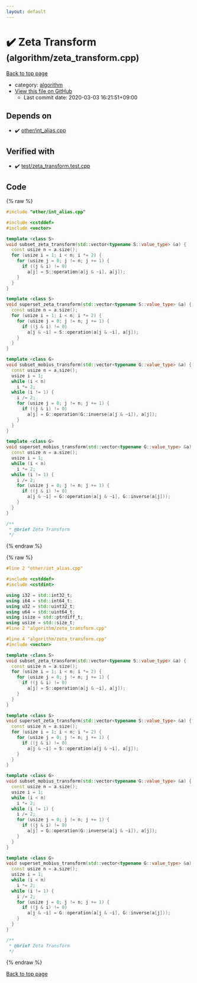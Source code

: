 ```yaml
---
layout: default
---
```


<!-- mathjax config similar to math.stackexchange -->
<script type="text/javascript" async
  src="https://cdnjs.cloudflare.com/ajax/libs/mathjax/2.7.5/MathJax.js?config=TeX-MML-AM_CHTML">
</script>
<script type="text/x-mathjax-config">
  MathJax.Hub.Config({
    TeX: { equationNumbers: { autoNumber: "AMS" }},
    tex2jax: {
      inlineMath: [ ['$','$'] ],
      processEscapes: true
    },
    "HTML-CSS": { matchFontHeight: false },
    displayAlign: "left",
    displayIndent: "2em"
  });
</script>

<script type="text/javascript" src="https://cdnjs.cloudflare.com/ajax/libs/jquery/3.4.1/jquery.min.js"></script>
<script src="https://cdn.jsdelivr.net/npm/jquery-balloon-js@1.1.2/jquery.balloon.min.js" integrity="sha256-ZEYs9VrgAeNuPvs15E39OsyOJaIkXEEt10fzxJ20+2I=" crossorigin="anonymous"></script>
<script type="text/javascript" src="../../assets/js/copy-button.js"></script>
<link rel="stylesheet" href="../../assets/css/copy-button.css" />


# :heavy_check_mark: Zeta Transform <small>(algorithm/zeta_transform.cpp)</small>

<a href="../../index.html">Back to top page</a>

* category: <a href="../../index.html#ed469618898d75b149e5c7c4b6a1c415">algorithm</a>
* <a href="{{ site.github.repository_url }}/blob/master/algorithm/zeta_transform.cpp">View this file on GitHub</a>
    - Last commit date: 2020-03-03 16:21:51+09:00




## Depends on

* :heavy_check_mark: <a href="../other/int_alias.cpp.html">other/int_alias.cpp</a>


## Verified with

* :heavy_check_mark: <a href="../../verify/test/zeta_transform.test.cpp.html">test/zeta_transform.test.cpp</a>


## Code

<a id="unbundled"></a>
{% raw %}
```cpp
#include "other/int_alias.cpp"

#include <cstddef>
#include <vector>

template <class S>
void subset_zeta_transform(std::vector<typename S::value_type> &a) {
  const usize n = a.size();
  for (usize i = 1; i < n; i *= 2) {
    for (usize j = 0; j != n; j += 1) {
      if ((j & i) != 0)
        a[j] = S::operation(a[j & ~i], a[j]);
    }
  }
}

template <class S>
void superset_zeta_transform(std::vector<typename S::value_type> &a) {
  const usize n = a.size();
  for (usize i = 1; i < n; i *= 2) {
    for (usize j = 0; j != n; j += 1) {
      if ((j & i) != 0)
        a[j & ~i] = S::operation(a[j & ~i], a[j]);
    }
  }
}

template <class G>
void subset_mobius_transform(std::vector<typename G::value_type> &a) {
  const usize n = a.size();
  usize i = 1;
  while (i < n)
    i *= 2;
  while (i != 1) {
    i /= 2;
    for (usize j = 0; j != n; j += 1) {
      if ((j & i) != 0)
        a[j] = G::operation(G::inverse(a[j & ~i]), a[j]);
    }
  }
}

template <class G>
void superset_mobius_transform(std::vector<typename G::value_type> &a) {
  const usize n = a.size();
  usize i = 1;
  while (i < n)
    i *= 2;
  while (i != 1) {
    i /= 2;
    for (usize j = 0; j != n; j += 1) {
      if ((j & i) != 0)
        a[j & ~i] = G::operation(a[j & ~i], G::inverse(a[j]));
    }
  }
}

/**
 * @brief Zeta Transform
 */

```
{% endraw %}

<a id="bundled"></a>
{% raw %}
```cpp
#line 2 "other/int_alias.cpp"

#include <cstddef>
#include <cstdint>

using i32 = std::int32_t;
using i64 = std::int64_t;
using u32 = std::uint32_t;
using u64 = std::uint64_t;
using isize = std::ptrdiff_t;
using usize = std::size_t;
#line 2 "algorithm/zeta_transform.cpp"

#line 4 "algorithm/zeta_transform.cpp"
#include <vector>

template <class S>
void subset_zeta_transform(std::vector<typename S::value_type> &a) {
  const usize n = a.size();
  for (usize i = 1; i < n; i *= 2) {
    for (usize j = 0; j != n; j += 1) {
      if ((j & i) != 0)
        a[j] = S::operation(a[j & ~i], a[j]);
    }
  }
}

template <class S>
void superset_zeta_transform(std::vector<typename S::value_type> &a) {
  const usize n = a.size();
  for (usize i = 1; i < n; i *= 2) {
    for (usize j = 0; j != n; j += 1) {
      if ((j & i) != 0)
        a[j & ~i] = S::operation(a[j & ~i], a[j]);
    }
  }
}

template <class G>
void subset_mobius_transform(std::vector<typename G::value_type> &a) {
  const usize n = a.size();
  usize i = 1;
  while (i < n)
    i *= 2;
  while (i != 1) {
    i /= 2;
    for (usize j = 0; j != n; j += 1) {
      if ((j & i) != 0)
        a[j] = G::operation(G::inverse(a[j & ~i]), a[j]);
    }
  }
}

template <class G>
void superset_mobius_transform(std::vector<typename G::value_type> &a) {
  const usize n = a.size();
  usize i = 1;
  while (i < n)
    i *= 2;
  while (i != 1) {
    i /= 2;
    for (usize j = 0; j != n; j += 1) {
      if ((j & i) != 0)
        a[j & ~i] = G::operation(a[j & ~i], G::inverse(a[j]));
    }
  }
}

/**
 * @brief Zeta Transform
 */

```
{% endraw %}

<a href="../../index.html">Back to top page</a>

